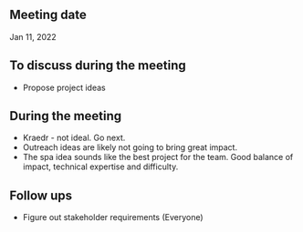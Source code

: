 ## Meeting date

Jan 11, 2022

## To discuss during the meeting

- Propose project ideas

## During the meeting

- Kraedr - not ideal. Go next.
- Outreach ideas are likely not going to bring great impact.
- The spa idea sounds like the best project for the team. Good balance of impact, technical expertise and difficulty.


## Follow ups

- Figure out stakeholder requirements (Everyone)